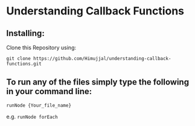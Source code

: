 # Understanding Callback Functions

## Installing:

Clone this Repository using:

```
git clone https://github.com/Himujjal/understanding-callback-functions.git
```

## To run any of the files simply type the following in your command line:

```
runNode {Your_file_name} 
```

e.g. `runNode forEach`